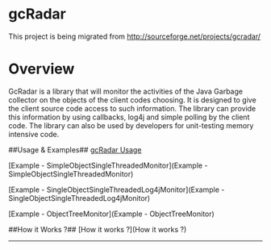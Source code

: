 gcRadar
=======

This project is being migrated from http://sourceforge.net/projects/gcradar/

# Overview #
GcRadar is a library that will monitor the activities of the Java Garbage collector on the objects of the client codes choosing. It is designed to give the client source code access to such information. The library can provide this information by using callbacks, log4j and simple polling by the client code. The library can also be used by developers for unit-testing memory intensive code.

##Usage & Examples##
[gcRadar Usage](https://github.com/R-daneel-olivaw/gcRadar/wiki/gcRadar-Usage)

[Example - SimpleObjectSingleThreadedMonitor](Example - SimpleObjectSingleThreadedMonitor)

[Example - SingleObjectSingleThreadedLog4jMonitor](Example - SingleObjectSingleThreadedLog4jMonitor)

[Example - ObjectTreeMonitor](Example - ObjectTreeMonitor)

##How it Works ?##
[How it works ?](How it works ?)

-------------


